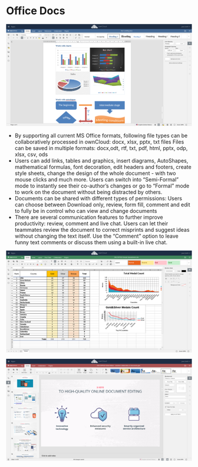 # Office Docs


![](img/word2.png)  

<!-- ![](img/word.png)   -->


- By supporting all current MS Office formats, following file types can be collaboratively processed in ownCloud: docx, xlsx, pptx, txt files
Files can be saved in multiple formats: docx,odt, rtf, txt, pdf, html, pptx, odp, xlsx, csv, ods
- Users can add links, tables and graphics, insert diagrams, AutoShapes, mathematical formulas, font decoration, edit headers and footers, create style sheets, change the design of the whole document - with two mouse clicks and much more.
Users can switch into “Semi-Formal” mode to instantly see their co-author’s changes or go to “Formal” mode to work on the document without being distracted by others.
- Documents can be shared with different types of permissions: Users can choose between Download only, review, form fill, comment and edit to fully be in control who can view and change documents
- There are several communication features to further improve productivity: review, comment and live chat. Users can let their teammates review the document to correct misprints and suggest ideas without changing the text itself. Use the “Comment” option to leave funny text comments or discuss them using a built-in live chat.

![](img/sheet.png)  

![](img/preso.png)  

